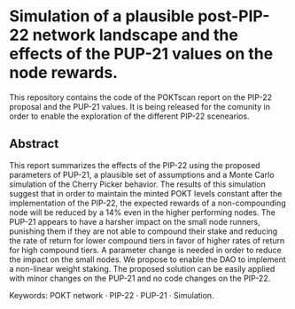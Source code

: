# Simulation of a plausible post-PIP-22 network landscape and the effects of the PUP-21 values on the node rewards.

This repository contains the code of the POKTscan report on the PIP-22 proposal and the PUP-21 values. It is being released for the comunity in order to enable the exploration of the different PIP-22 scenearios.



## Abstract

This report summarizes the effects of the PIP-22 using the proposed parameters of PUP-21, a plausible set of assumptions and a Monte Carlo simulation of the Cherry Picker behavior. The results of this simulation suggest that in order to maintain the minted POKT levels constant after the implementation of the PIP-22, the expected rewards of a non-compounding node will be reduced by a $14 \%$ even in the higher performing nodes. The PUP-21 appears to have a harsher impact on the small node runners, punishing them if they are not able to compound their stake and reducing the rate of return for lower compound tiers in favor of higher rates of return for high compound tiers. A parameter change is needed in order to reduce the impact on the small nodes. We propose to enable the DAO to implement a non-linear weight staking. The proposed solution can be easily applied with minor changes on the PUP-21 and no code changes on the PIP-22.

Keywords: POKT network · PIP-22 · PUP-21 · Simulation.